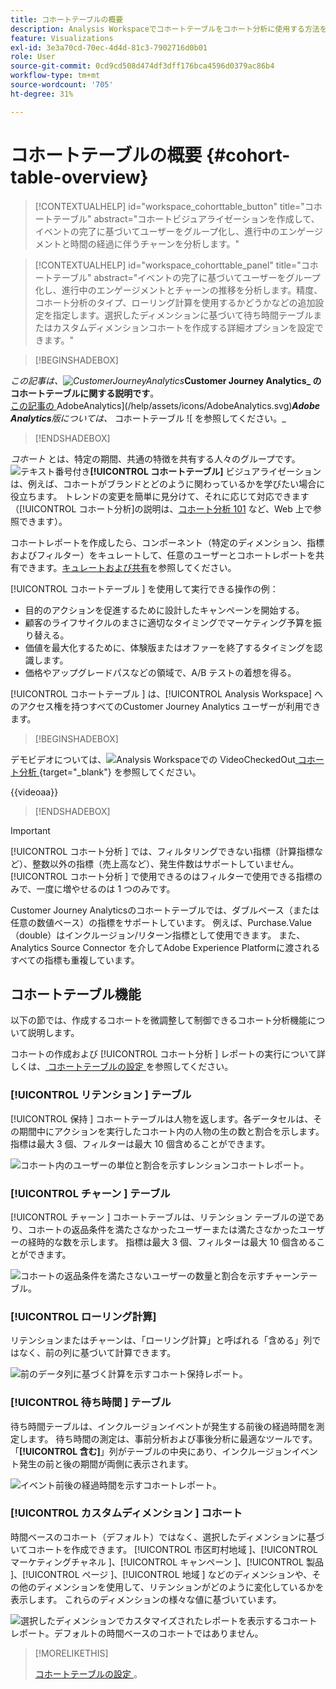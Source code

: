```yaml
---
title: コホートテーブルの概要
description: Analysis Workspaceでコホートテーブルをコホート分析に使用する方法を説明します
feature: Visualizations
exl-id: 3e3a70cd-70ec-4d4d-81c3-7902716d0b01
role: User
source-git-commit: 0cd9cd508d474df3dff176bca4596d0379ac86b4
workflow-type: tm+mt
source-wordcount: '705'
ht-degree: 31%

---
```


# コホートテーブルの概要 {#cohort-table-overview}

<!-- markdownlint-disable MD034 -->

>[!CONTEXTUALHELP]
>id="workspace_cohorttable_button"
>title="コホートテーブル"
>abstract="コホートビジュアライゼーションを作成して、イベントの完了に基づいてユーザーをグループ化し、進行中のエンゲージメントと時間の経過に伴うチャーンを分析します。"

<!-- markdownlint-enable MD034 -->

<!-- markdownlint-disable MD034 -->

>[!CONTEXTUALHELP]
>id="workspace_cohorttable_panel"
>title="コホートテーブル"
>abstract="イベントの完了に基づいてユーザーをグループ化し、進行中のエンゲージメントとチャーンの推移を分析します。精度、コホート分析のタイプ、ローリング計算を使用するかどうかなどの追加設定を指定します。選択したディメンションに基づいて待ち時間テーブルまたはカスタムディメンションコホートを作成する詳細オプションを設定できます。"

<!-- markdownlint-enable MD034 -->


>[!BEGINSHADEBOX]

_この記事は、![CustomerJourneyAnalytics](/help/assets/icons/CustomerJourneyAnalytics.svg)_**Customer Journey Analytics_ のコホートテーブルに関する説明です**。_<br/>_[ この記事の ](https://experienceleague.adobe.com/en/docs/analytics/analyze/analysis-workspace/visualizations/cohort-table/cohort-analysis)AdobeAnalytics](/help/assets/icons/AdobeAnalytics.svg)_**Adobe Analytics**版については、_ コホートテーブル ![ を参照してください。_

>[!ENDSHADEBOX]


*コホート* とは、特定の期間、共通の特徴を共有する人々のグループです。 ![ テキスト番号付き ](/help/assets/icons/TextNumbered.svg)**[!UICONTROL コホートテーブル]** ビジュアライゼーションは、例えば、コホートがブランドとどのように関わっているかを学びたい場合に役立ちます。 トレンドの変更を簡単に見分けて、それに応じて対応できます（[!UICONTROL コホート分析]の説明は、[コホート分析 101](https://ja.wikipedia.org/wiki/Cohort_analysis) など、Web 上で参照できます）。

コホートレポートを作成したら、コンポーネント（特定のディメンション、指標およびフィルター）をキュレートして、任意のユーザーとコホートレポートを共有できます。[キュレートおよび共有](/help/analysis-workspace/curate-share/curate.md)を参照してください。

[!UICONTROL  コホートテーブル ] を使用して実行できる操作の例：

* 目的のアクションを促進するために設計したキャンペーンを開始する。
* 顧客のライフサイクルのまさに適切なタイミングでマーケティング予算を振り替える。
* 価値を最大化するために、体験版またはオファーを終了するタイミングを認識します。
* 価格やアップグレードパスなどの領域で、A/B テストの着想を得る。

[!UICONTROL  コホートテーブル ] は、[!UICONTROL Analysis Workspace] へのアクセス権を持つすべてのCustomer Journey Analytics ユーザーが利用できます。


>[!BEGINSHADEBOX]

デモビデオについては、![Analysis Workspaceでの VideoCheckedOut](/help/assets/icons/VideoCheckedOut.svg)[ コホート分析 ](https://video.tv.adobe.com/v/23990/?quality=12&learn=on){target="_blank"} を参照してください。

{{videoaa}}

>[!ENDSHADEBOX]


>[!IMPORTANT]
>
>[!UICONTROL  コホート分析 ] では、フィルタリングできない指標（計算指標など）、整数以外の指標（売上高など）、発生件数はサポートしていません。 [!UICONTROL  コホート分析 ] で使用できるのはフィルターで使用できる指標のみで、一度に増やせるのは 1 つのみです。

Customer Journey Analyticsのコホートテーブルでは、ダブルベース（または任意の数値ベース）の指標をサポートしています。 例えば、Purchase.Value （double）はインクルージョン/リターン指標として使用できます。 また、Analytics Source Connector を介してAdobe Experience Platformに渡されるすべての指標も重複しています。

## コホートテーブル機能

以下の節では、作成するコホートを微調整して制御できるコホート分析機能について説明します。

コホートの作成および [!UICONTROL  コホート分析 ] レポートの実行について詳しくは、[ コホートテーブルの設定 ](/help/analysis-workspace/visualizations/cohort-table/t-cohort.md) を参照してください。

### [!UICONTROL  リテンション ] テーブル

[!UICONTROL  保持 ] コホートテーブルは人物を返します。各データセルは、その期間中にアクションを実行したコホート内の人物の生の数と割合を示します。 指標は最大 3 個、フィルターは最大 10 個含めることができます。

![ コホート内のユーザーの単位と割合を示すレンションコホートレポート。](assets/retention-report.png)

### [!UICONTROL  チャーン ] テーブル

[!UICONTROL  チャーン ] コホートテーブルは、リテンション テーブルの逆であり、コホートの返品条件を満たさなかったユーザーまたは満たさなかったユーザーの経時的な数を示します。 指標は最大 3 個、フィルターは最大 10 個含めることができます。

![ コホートの返品条件を満たさないユーザーの数量と割合を示すチャーンテーブル。](assets/churn-report.png)

### [!UICONTROL ローリング計算]

リテンションまたはチャーンは、「ローリング計算」と呼ばれる「含める」列ではなく、前の列に基づいて計算できます。

![ 前のデータ列に基づく計算を示すコホート保持レポート。](assets/retention-report-rolling.png)

### [!UICONTROL  待ち時間 ] テーブル

待ち時間テーブルは、インクルージョンイベントが発生する前後の経過時間を測定します。 待ち時間の測定は、事前分析および事後分析に最適なツールです。 「**[!UICONTROL 含む]**」列がテーブルの中央にあり、インクルージョンイベント発生の前と後の期間が両側に表示されます。

![ イベント前後の経過時間を示すコホートレポート。](assets/retention-report-latency.png)

### [!UICONTROL  カスタムディメンション ] コホート

時間ベースのコホート（デフォルト）ではなく、選択したディメンションに基づいてコホートを作成できます。 [!UICONTROL  市区町村地域 ]、[!UICONTROL  マーケティングチャネル ]、[!UICONTROL  キャンペーン ]、[!UICONTROL  製品 ]、[!UICONTROL  ページ ]、[!UICONTROL  地域 ] などのディメンションや、その他のディメンションを使用して、リテンションがどのように変化しているかを表示します。 これらのディメンションの様々な値に基づいています。

![ 選択したディメンションでカスタマイズされたレポートを表示するコホートレポート。デフォルトの時間ベースのコホートではありません。](assets/retention-dimensions.png)

>[!MORELIKETHIS]
>
>[ コホートテーブルの設定 ](/help/analysis-workspace/visualizations/cohort-table/t-cohort.md)。
>

